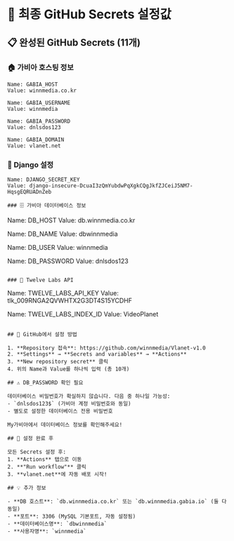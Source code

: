 # 🔑 최종 GitHub Secrets 설정값

## 📋 완성된 GitHub Secrets (11개)

### 🏠 가비아 호스팅 정보
```
Name: GABIA_HOST
Value: winnmedia.co.kr

Name: GABIA_USERNAME
Value: winnmedia

Name: GABIA_PASSWORD
Value: dnlsdos123

Name: GABIA_DOMAIN
Value: vlanet.net
```

### 🔧 Django 설정
```
Name: DJANGO_SECRET_KEY
Value: django-insecure-DcuaI3zQmYubdwPqXgkCQgJkfZJCeiJ5NM7-HqsgEQRUADnZeb

### 🗄️ 가비아 데이터베이스 정보
```
Name: DB_HOST
Value: db.winnmedia.co.kr

Name: DB_NAME
Value: dbwinnmedia

Name: DB_USER
Value: winnmedia

Name: DB_PASSWORD
Value: dnlsdos123
```

### 🤖 Twelve Labs API
```
Name: TWELVE_LABS_API_KEY
Value: tlk_009RNGA2QVWHTX2G3DT4S15YCDHF

Name: TWELVE_LABS_INDEX_ID
Value: VideoPlanet
```

## 🎯 GitHub에서 설정 방법

1. **Repository 접속**: https://github.com/winnmedia/Vlanet-v1.0
2. **Settings** → **Secrets and variables** → **Actions**
3. **New repository secret** 클릭
4. 위의 Name과 Value를 하나씩 입력 (총 10개)

## ⚠️ DB_PASSWORD 확인 필요

데이터베이스 비밀번호가 확실하지 않습니다. 다음 중 하나일 가능성:
- `dnlsdos123$` (가비아 계정 비밀번호와 동일)
- 별도로 설정한 데이터베이스 전용 비밀번호

My가비아에서 데이터베이스 정보를 확인해주세요!

## 🚀 설정 완료 후

모든 Secrets 설정 후:
1. **Actions** 탭으로 이동
2. **"Run workflow"** 클릭
3. **vlanet.net**에 자동 배포 시작!

## 💡 추가 정보

- **DB 호스트**: `db.winnmedia.co.kr` 또는 `db.winnmedia.gabia.io` (둘 다 동일)
- **포트**: 3306 (MySQL 기본포트, 자동 설정됨)
- **데이터베이스명**: `dbwinnmedia`
- **사용자명**: `winnmedia`